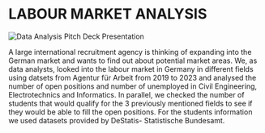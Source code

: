 # LABOUR MARKET ANALYSIS

![Data Analysis Pitch Deck   Presentation](https://user-images.githubusercontent.com/118044298/221146706-e4a76bd8-907b-4b8d-b115-ee16ce99584d.jpg)

A large international recruitment agency is thinking of expanding into the German market and wants to find out about potential market areas.
We, as data analysts, looked into the labour market in Germany in different fields using datsets from Agentur für Arbeit from 2019 to 2023 and analysed the number of open positions and number of unemployed in Civil Engineering, Electrotechnics and Informatics. In parallel, we checked the number of students that would qualify for the 3 previously mentioned fields to see if they would be able to fill the open positions. For the students information we used datasets provided by DeStatis- Statistische Bundesamt.
